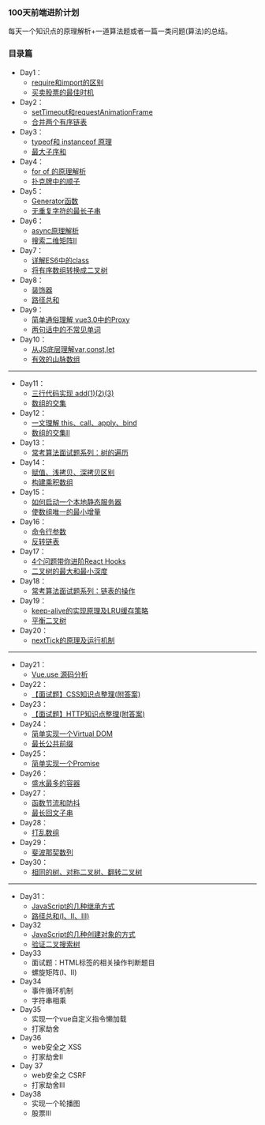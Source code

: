 
### 100天前端进阶计划
每天一个知识点的原理解析+一道算法题或者一篇一类问题(算法)的总结。

### 目录篇

- Day1：
    - [require和import的区别](./001/import和require.md)
    - [买卖股票的最佳时机](./001/买卖股票的最佳时机.md)
- Day2：
    - [setTimeout和requestAnimationFrame](./合并两个有序链表.md)
    - [合并两个有序链表](./002/合并两个有序链表.md)
- Day3：
    - [typeof和 instanceof 原理](./003/typeof和instanceof原理.md)
    - [最大子序和](./003/最大子序和.md)
- Day4：
    - [for of 的原理解析](./004/for...of原理解析.md)
    - [扑克牌中的顺子](./004/扑克牌中的顺子.md)
- Day5：
    - [Generator函数](./005/Generator函数.md)
    - [无重复字符的最长子串](./005/无重复字符的最长子串.md)
- Day6：
    - [async原理解析](./006/async原理解析.md)
    - [搜索二维矩阵II](./006/搜索二维矩阵II.md)
- Day7：
   - [详解ES6中的class](./007/详解ES6中的class.md)
   - [将有序数组转换成二叉树](./007/将有序数组转换成二叉树.md) 
- Day8：
   - [装饰器](./008/装饰器.md)
   - [路径总和](./008/路径总和.md)
- Day9：
   - [简单通俗理解 vue3.0中的Proxy](./009/简单通俗理解vue3.0中的Proxy.md)
   - [两句话中的不常见单词](./009/两句话中的不常见单词.md)
- Day10：
   - [从JS底层理解var,const,let](./010/从JS底层理解var,const,let.md)
   - [有效的山脉数组](./010/有效的山脉数组.md)
---

- Day11：
   - [三行代码实现 add(1)(2)(3)](./011/三行代码实现add(1)(2)(3).md)
   - [数组的交集](./011/数组的交集.md)
- Day12：
   - [一文理解 this、call、apply、bind](./012/一文理解this&call&apply&bind.md)
   - [数组的交集II](./012/数组的交集II.md)
- Day13：
   - [常考算法面试题系列：树的遍历](./013/常考算法面试题系列-树的遍历.md)
- Day14：
   - [赋值、浅拷贝、深拷贝区别](./014/赋值、浅拷贝、深拷贝区别.md)
   - [构建乘积数组](./013/构建乘积数组.md)
- Day15：
   - [如何启动一个本地静态服务器](./015/如何启动一个本地静态服务器.md)
   - [使数组唯一的最小增量](./使数组唯一的最小增量.md)
- Day16：
   - [命令行参数](./016/命令行参数.md)
   - [反转链表](./016/反转链表.md)
- Day17：
   - [4个问题带你进阶React Hooks](./017/4个问题带你进阶ReactHooks.md)
   - [二叉树的最大和最小深度](./017/二叉树的最大和最小深度.md)
- Day18：
   - [常考算法面试题系列：链表的操作](./018/常考算法面试题系列-链表的操作.md)
- Day19：
   - [keep-alive的实现原理及LRU缓存策略](./019/keep-alive的实现原理及LRU缓存策略.md)
   - [平衡二叉树](./019/平衡二叉树.md)
- Day20：
   - [nextTick的原理及运行机制](./020/nextTick的原理及运行机制.md)
---

- Day21：
   - [Vue.use 源码分析](https://github.com/funnycoderstar/blog/issues/124)
- Day22：
   - [【面试题】CSS知识点整理(附答案) ](https://github.com/funnycoderstar/blog/issues/126)
- Day23：
   - [【面试题】HTTP知识点整理(附答案)](https://github.com/funnycoderstar/blog/issues/127)
- Day24：
   - [简单实现一个Virtual DOM](https://github.com/funnycoderstar/blog/issues/130)
   - [最长公共前缀](https://github.com/funnycoderstar/leetcode/issues/65)
- Day25：
   - [简单实现一个Promise](https://github.com/funnycoderstar/blog/issues/49)
- Day26：
   - [盛水最多的容器](https://github.com/funnycoderstar/leetcode/issues/66)
- Day27：
   - [函数节流和防抖](https://github.com/funnycoderstar/blog/issues/132)
   - [最长回文子串](https://github.com/funnycoderstar/leetcode/issues/67)
- Day28：
   - [打乱数组](https://github.com/funnycoderstar/leetcode/issues/68)
- Day29：
   - [斐波那契数列](./029/斐波那契数列.md)
- Day30：
   - [相同的树、对称二叉树、翻转二叉树](./030/相同的树、对称二叉树、翻转二叉树.md)

---

- Day31：
   - [JavaScript的几种继承方式](./031/JavaScript的几种继承方式.md)
   - [路径总和(I、II、III)](./031/路径总和(I、II、III).md)  
- Day32
   - [JavaScript的几种创建对象的方式](./032/JavaScript的几种创建对象的方式.md)
   - [验证二叉搜索树](./032/验证二叉搜索树.md)
- Day33
   - 面试题：HTML标签的相关操作判断题目
   - 螺旋矩阵(I、II)
- Day34
   - 事件循环机制
   - 字符串相乘
- Day35
   - 实现一个vue自定义指令懒加载
   - 打家劫舍
- Day36
   - web安全之 XSS
   - 打家劫舍II
- Day 37
   - web安全之 CSRF
   - 打家劫舍III
- Day38
   - 实现一个轮播图
   - 股票III
